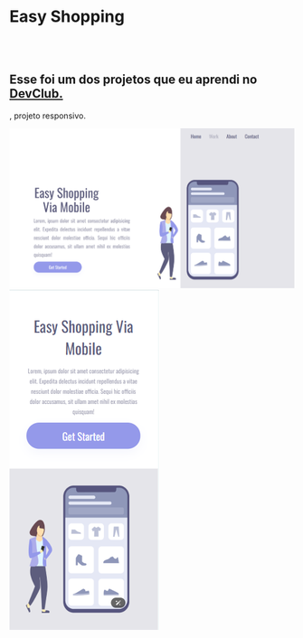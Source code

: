 <h1>Easy Shopping</h1>
<br>
<br>
<h2>Esse foi um dos projetos que eu aprendi no <a href="https://rodolfomori.com.br/devclub">DevClub.</a></h2>, projeto responsivo.
<br>

 <img src="https://github.com/SWtheaven/easy-shopping/blob/main/assets/Desktop.png"> <img src="https://github.com/SWtheaven/easy-shopping/blob/main/assets/mobile.png">

